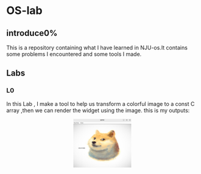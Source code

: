 # OS-lab
## introduce0%
This is a repository containing what I have learned in NJU-os.It contains some problems I encountered and some tools I made.
## Labs
### L0
In this Lab , I make a tool to help us transform a colorful image to a const C array ,then we can render the widget using the image.
this is my outputs:

<div align=center>
<img src="./imgs/dog.png" width="30%" height="30%">
</div>




